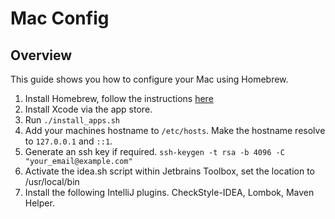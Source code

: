 # Mac Config

## Overview

This guide shows you how to configure your Mac using Homebrew.

1. Install Homebrew, follow the instructions [here](http://brew.sh/)
2. Install Xcode via the app store.
3. Run ```./install_apps.sh```
4. Add your machines hostname to `/etc/hosts`. Make the hostname resolve to `127.0.0.1` and `::1`.
5. Generate an ssh key if required. ```ssh-keygen -t rsa -b 4096 -C "your_email@example.com"```
6. Activate the idea.sh script within Jetbrains Toolbox, set the location to /usr/local/bin
7. Install the following IntelliJ plugins. CheckStyle-IDEA, Lombok, Maven Helper.
